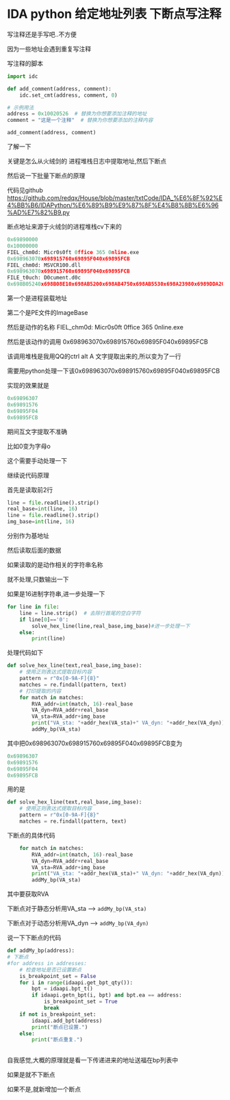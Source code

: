 # IDA python 给定地址列表 下断点写注释

写注释还是手写吧..不方便

因为一些地址会遇到重复写注释

写注释的脚本

```python
import idc

def add_comment(address, comment):
    idc.set_cmt(address, comment, 0)

# 示例用法
address = 0x10020526  # 替换为你想要添加注释的地址
comment = "这是一个注释"  # 替换为你想要添加的注释内容

add_comment(address, comment)
```

了解一下

关键是怎么从火绒剑的 进程堆栈日志中提取地址,然后下断点

然后说一下批量下断点的原理

代码见github https://github.com/redqx/House/blob/master/txtCode/IDA_%E6%8F%92%E4%BB%B6/IDAPython/%E6%89%B9%E9%87%8F%E4%B8%8B%E6%96%AD%E7%82%B9.py



断点地址来源于火绒剑的进程堆栈cv下来的

```python
0x69890000
0x10000000
FIEL_chm0d: Micr0s0ft 0ffice 365 0nline.exe
0x698963070x698915760x69895F040x69895FCB
FIEL_chm0d: MSVCR100.dll
0x698963070x698915760x69895F040x69895FCB
FILE_t0uch: D0cument.d0c
0x698B05240x698B08E10x698AB5200x698AB4750x698AB5530x698A23980x6989DDA20x6989DDEA0x6989664F0x698917D30x69895F040x69895FCB
```

第一个是进程装载地址

第二个是PE文件的ImageBase

然后是动作的名称 FIEL_chm0d: Micr0s0ft 0ffice 365 0nline.exe

然后是该动作的调用 0x698963070x698915760x69895F040x69895FCB

该调用堆栈是我用QQ的ctrl alt A 文字提取出来的,所以变为了一行

需要用python处理一下该0x698963070x698915760x69895F040x69895FCB

实现的效果就是

```python
0x69896307
0x69891576
0x69895F04
0x69895FCB
```

期间互文字提取不准确

比如0变为字母o

这个需要手动处理一下

继续说代码原理

首先是读取前2行

```python
line = file.readline().strip()
real_base=int(line, 16)
line = file.readline().strip()
img_base=int(line, 16)
```

分别作为基地址

然后读取后面的数据

如果读取的是动作相关的字符串名称

就不处理,只数输出一下

如果是16进制字符串,进一步处理一下

```python
for line in file:
    line = line.strip()  # 去除行首尾的空白字符
    if line[0]=='0':
        solve_hex_line(line,real_base,img_base)#进一步处理一下
    else:
        print(line)
```

处理代码如下

```python
def solve_hex_line(text,real_base,img_base):
    # 使用正则表达式提取目标内容
    pattern = r"0x[0-9A-F]{8}"
    matches = re.findall(pattern, text)
    # 打印提取的内容
    for match in matches:
        RVA_addr=int(match, 16)-real_base 
        VA_dyn=RVA_addr+real_base
        VA_sta=RVA_addr+img_base
        print("VA_sta: "+addr_hex(VA_sta)+" VA_dyn: "+addr_hex(VA_dyn))
        addMy_bp(VA_sta)
```

其中把0x698963070x698915760x69895F040x69895FCB变为

```python
0x69896307
0x69891576
0x69895F04
0x69895FCB
```

用的是

```python
def solve_hex_line(text,real_base,img_base):
    # 使用正则表达式提取目标内容
    pattern = r"0x[0-9A-F]{8}"
    matches = re.findall(pattern, text)
```

下断点的具体代码

```python
    for match in matches:
        RVA_addr=int(match, 16)-real_base 
        VA_dyn=RVA_addr+real_base
        VA_sta=RVA_addr+img_base
        print("VA_sta: "+addr_hex(VA_sta)+" VA_dyn: "+addr_hex(VA_dyn))
        addMy_bp(VA_sta)
```

其中要获取RVA

下断点对于静态分析用VA_sta —> `addMy_bp(VA_sta)`

下断点对于动态分析用VA_dyn  —> `addMy_bp(VA_dyn)`

说一下下断点的代码

```python
def addMy_bp(address):
# 下断点
#for address in addresses:
    # 检查地址是否已设置断点
    is_breakpoint_set = False
    for i in range(idaapi.get_bpt_qty()):
        bpt = idaapi.bpt_t()
        if idaapi.getn_bpt(i, bpt) and bpt.ea == address:
            is_breakpoint_set = True
            break
    if not is_breakpoint_set:
        idaapi.add_bpt(address)
        print("断点已设置.")
    else:
        print("断点重复.")
 
```

自我感觉,大概的原理就是看一下传递进来的地址送福在bp列表中

如果是就不下断点

如果不是,就新增加一个断点